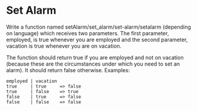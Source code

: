 # Set Alarm

Write a function named setAlarm/set_alarm/set-alarm/setalarm (depending on language) which receives two parameters. The
first parameter, employed, is true whenever you are employed and the second parameter, vacation is true whenever you are
on vacation.

The function should return true if you are employed and not on vacation (because these are the circumstances under which
you need to set an alarm). It should return false otherwise. Examples:

```
employed | vacation 
true     | true     => false
true     | false    => true
false    | true     => false
false    | false    => false
```
